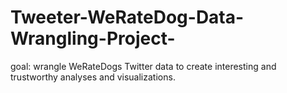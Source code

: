 # Tweeter-WeRateDog-Data-Wrangling-Project-
goal: wrangle WeRateDogs Twitter data to create interesting and trustworthy analyses and visualizations.
